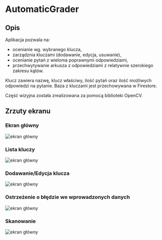 # AutomaticGrader

## Opis

Aplikacja pozwala na:

- ocenianie wg. wybranego klucza,
- zarządznia kluczami (dodawanie, edycja, usuwanie),
- ocenianie pytań z wieloma poprawnymi odpowiedziami,
- przechwytywanie arkusza z odpowiedziami z relatywnie szerokiego zakresu kątów.

Klucz zawiera nazwę, klucz właściwy, ilość pytań oraz ilość możliwych odpowiedzi na pytanie. Baza z kluczami jest przechowywana w Firestore.

Część wizyjna została zrealizowana za pomocą biblioteki OpenCV.

## Zrzuty ekranu

### Ekran główny

![ekran główny](https://raw.githubusercontent.com/0x8b/AutomaticGrader/master/screenshots/main_activity.png)

### Lista kluczy

![ekran główny](https://raw.githubusercontent.com/0x8b/AutomaticGrader/master/screenshots/key_manager_activity.png)

### Dodawanie/Edycja klucza

![ekran główny](https://raw.githubusercontent.com/0x8b/AutomaticGrader/master/screenshots/key_manager.png)

### Ostrzeżenie o błędzie we wprowadzonych danych

![ekran główny](https://raw.githubusercontent.com/0x8b/AutomaticGrader/master/screenshots/warning.png)

### Skanowanie

![ekran główny](https://raw.githubusercontent.com/0x8b/AutomaticGrader/master/screenshots/scanning.png)
